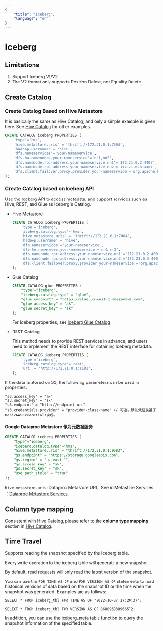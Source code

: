 ```yaml
---
{
    "title": "Iceberg",
    "language": "en"
}
---
```


<!-- 
Licensed to the Apache Software Foundation (ASF) under one
or more contributor license agreements.  See the NOTICE file
distributed with this work for additional information
regarding copyright ownership.  The ASF licenses this file
to you under the Apache License, Version 2.0 (the
"License"); you may not use this file except in compliance
with the License.  You may obtain a copy of the License at

  http://www.apache.org/licenses/LICENSE-2.0

Unless required by applicable law or agreed to in writing,
software distributed under the License is distributed on an
"AS IS" BASIS, WITHOUT WARRANTIES OR CONDITIONS OF ANY
KIND, either express or implied.  See the License for the
specific language governing permissions and limitations
under the License.
-->


# Iceberg

## Limitations

1. Support Iceberg V1/V2.
2. The V2 format only supports Position Delete, not Equality Delete.

## Create Catalog

### Create Catalog Based on Hive Metastore

It is basically the same as Hive Catalog, and only a simple example is given here. See [Hive Catalog](./hive.md) for other examples.

```sql
CREATE CATALOG iceberg PROPERTIES (
    'type'='hms',
    'hive.metastore.uris' = 'thrift://172.21.0.1:7004',
    'hadoop.username' = 'hive',
    'dfs.nameservices'='your-nameservice',
    'dfs.ha.namenodes.your-nameservice'='nn1,nn2',
    'dfs.namenode.rpc-address.your-nameservice.nn1'='172.21.0.2:4007',
    'dfs.namenode.rpc-address.your-nameservice.nn2'='172.21.0.3:4007',
    'dfs.client.failover.proxy.provider.your-nameservice'='org.apache.hadoop.hdfs.server.namenode.ha.ConfiguredFailoverProxyProvider'
);
```

### Create Catalog based on Iceberg API

Use the Iceberg API to access metadata, and support services such as Hive, REST, and Glue as Iceberg's Catalog.

- Hive Metastore

    ```sql
    CREATE CATALOG iceberg PROPERTIES (
        'type'='iceberg',
        'iceberg.catalog.type'='hms',
        'hive.metastore.uris' = 'thrift://172.21.0.1:7004',
        'hadoop.username' = 'hive',
        'dfs.nameservices'='your-nameservice',
        'dfs.ha.namenodes.your-nameservice'='nn1,nn2',
        'dfs.namenode.rpc-address.your-nameservice.nn1'='172.21.0.2:4007',
        'dfs.namenode.rpc-address.your-nameservice.nn2'='172.21.0.3:4007',
        'dfs.client.failover.proxy.provider.your-nameservice'='org.apache.hadoop.hdfs.server.namenode.ha.ConfiguredFailoverProxyProvider'
    );
    ```

- Glue Catalog

    ```sql
    CREATE CATALOG glue PROPERTIES (
        "type"="iceberg",
        "iceberg.catalog.type" = "glue",
        "glue.endpoint" = "https://glue.us-east-1.amazonaws.com",
        "glue.access_key" = "ak",
        "glue.secret_key" = "sk"
    );
    ```

    For Iceberg properties, see [Iceberg Glue Catalog](https://iceberg.apache.org/docs/latest/aws/#glue-catalog)

- REST Catalog

    This method needs to provide REST services in advance, and users need to implement the REST interface for obtaining Iceberg metadata.
    
    ```sql
    CREATE CATALOG iceberg PROPERTIES (
        'type'='iceberg',
        'iceberg.catalog.type'='rest',
        'uri' = 'http://172.21.0.1:8181',
    );
    ```

If the data is stored on S3, the following parameters can be used in properties:

```
"s3.access_key" = "ak"
"s3.secret_key" = "sk"
"s3.endpoint" = "http://endpoint-uri"
"s3.credentials.provider" = "provider-class-name" // 可选，默认凭证类基于BasicAWSCredentials实现。
```

#### Google Dataproc Metastore 作为元数据服务

```sql
CREATE CATALOG iceberg PROPERTIES (
    "type"="iceberg",
    "iceberg.catalog.type"="hms",
    "hive.metastore.uris" = "thrift://172.21.0.1:9083",
    "gs.endpoint" = "https://storage.googleapis.com",
    "gs.region" = "us-east-1",
    "gs.access_key" = "ak",
    "gs.secret_key" = "sk",
    "use_path_style" = "true"
);
```

`hive.metastore.uris`: Dataproc Metastore URI，See in Metastore Services ：[Dataproc Metastore Services](https://console.cloud.google.com/dataproc/metastore).

## Column type mapping

Consistent with Hive Catalog, please refer to the **column type mapping** section in [Hive Catalog](./hive.md).

## Time Travel

Supports reading the snapshot specified by the Iceberg table.

Every write operation to the iceberg table will generate a new snapshot.

By default, read requests will only read the latest version of the snapshot.

You can use the `FOR TIME AS OF` and `FOR VERSION AS OF` statements to read historical versions of data based on the snapshot ID or the time when the snapshot was generated. Examples are as follows:

`SELECT * FROM iceberg_tbl FOR TIME AS OF "2022-10-07 17:20:37";`

`SELECT * FROM iceberg_tbl FOR VERSION AS OF 868895038966572;`

In addition, you can use the [iceberg_meta](../../sql-manual/sql-functions/table-functions/iceberg_meta.md) table function to query the snapshot information of the specified table.
